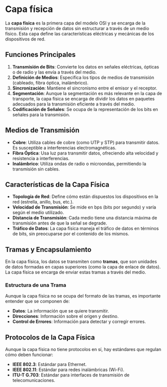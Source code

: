 # Capa física

La **capa física** es la primera capa del modelo OSI y se encarga de la transmisión y recepción de datos sin estructurar a través de un medio físico. Esta capa define las características eléctricas y mecánicas de los dispositivos de red.

## Funciones Principales

1. **Transmisión de Bits**: Convierte los datos en señales eléctricas, ópticas o de radio y las envía a través del medio.
2. **Definición de Medios**: Especifica los tipos de medios de transmisión (cableado, fibra óptica, inalámbrico).
3. **Sincronización**: Mantiene el sincronismo entre el emisor y el receptor.
4. **Segmentación**: Aunque la segmentación es más relevante en la capa de transporte, la capa física se encarga de dividir los datos en paquetes adecuados para la transmisión eficiente a través del medio.
5. **Codificación de Señales**: Se ocupa de la representación de los bits en señales para la transmisión.

## Medios de Transmisión

- **Cobre**: Utiliza cables de cobre (como UTP y STP) para transmitir datos. Es susceptible a interferencias electromagnéticas.
- **Fibra Óptica**: Usa luz para transmitir datos, ofreciendo alta velocidad y resistencia a interferencias.
- **Inalámbrico**: Utiliza ondas de radio o microondas, permitiendo la transmisión sin cables.

## Características de la Capa Física

- **Topología de Red**: Define cómo están dispuestos los dispositivos en la red (estrella, anillo, bus, etc.).
- **Velocidad de Transmisión**: Se mide en bps (bits por segundo) y varía según el medio utilizado.
- **Distancia de Transmisión**: Cada medio tiene una distancia máxima de transmisión antes de que la señal se degrade.
- **Tráfico de Datos**: La capa física maneja el tráfico de datos en términos de bits, sin preocuparse por el contenido de los mismos.

## Tramas y Encapsulamiento

En la capa física, los datos se transmiten como **tramas**, que son unidades de datos formadas en capas superiores (como la capa de enlace de datos). La capa física se encarga de enviar estas tramas a través del medio.

### Estructura de una Trama

Aunque la capa física no se ocupa del formato de las tramas, es importante entender que se componen de:

- **Datos**: La información que se quiere transmitir.
- **Direcciones**: Información sobre el origen y destino.
- **Control de Errores**: Información para detectar y corregir errores.

## Protocolos de la Capa Física

Aunque la capa física no tiene protocolos en sí, hay estándares que regulan cómo deben funcionar:

- **IEEE 802.3**: Estándar para Ethernet.
- **IEEE 802.11**: Estándar para redes inalámbricas (Wi-Fi).
- **ITU-T G.703**: Estándar para interfaces de transmisión de telecomunicaciones.
